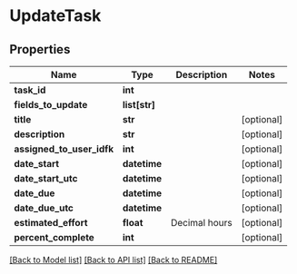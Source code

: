 # UpdateTask

## Properties
Name | Type | Description | Notes
------------ | ------------- | ------------- | -------------
**task_id** | **int** |  | 
**fields_to_update** | **list[str]** |  | 
**title** | **str** |  | [optional] 
**description** | **str** |  | [optional] 
**assigned_to_user_idfk** | **int** |  | [optional] 
**date_start** | **datetime** |  | [optional] 
**date_start_utc** | **datetime** |  | [optional] 
**date_due** | **datetime** |  | [optional] 
**date_due_utc** | **datetime** |  | [optional] 
**estimated_effort** | **float** | Decimal hours | [optional] 
**percent_complete** | **int** |  | [optional] 

[[Back to Model list]](../README.md#documentation-for-models) [[Back to API list]](../README.md#documentation-for-api-endpoints) [[Back to README]](../README.md)



